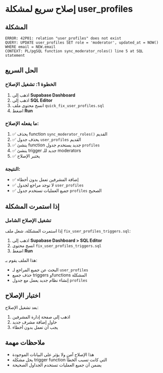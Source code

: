# إصلاح سريع لمشكلة user_profiles

## المشكلة
```
ERROR: 42P01: relation "user_profiles" does not exist
QUERY: UPDATE user_profiles SET role = 'moderator', updated_at = NOW() WHERE email = NEW.email
CONTEXT: PL/pgSQL function sync_moderator_roles() line 5 at SQL statement
```

## الحل السريع

### الخطوة 1: تشغيل الإصلاح
1. اذهب إلى **Supabase Dashboard**
2. اذهب إلى **SQL Editor**
3. انسخ محتوى ملف `quick_fix_user_profiles.sql`
4. اضغط **Run**

### ما يفعله الإصلاح:
1. ✅ يحذف function `sync_moderator_roles()` القديم
2. ✅ يحذف جدول `user_profiles` القديم
3. ✅ ينشئ function جديد يستخدم جدول `profiles`
4. ✅ ينشئ trigger جديد للـ moderators
5. ✅ يختبر الإصلاح

### النتيجة:
- ✅ إضافة المشرفين تعمل بدون أخطاء
- ✅ لا توجد مراجع لجدول `user_profiles`
- ✅ جميع العمليات تستخدم جدول `profiles` الصحيح

## إذا استمرت المشكلة

### تشغيل الإصلاح الشامل
إذا استمرت المشكلة، شغل ملف `fix_user_profiles_triggers.sql`:

1. اذهب إلى **Supabase Dashboard > SQL Editor**
2. انسخ محتوى `fix_user_profiles_triggers.sql`
3. اضغط **Run**

هذا الملف يقوم بـ:
- البحث عن جميع المراجع لـ `user_profiles`
- حذف جميع triggers وfunctions المشكلة
- إنشاء نظام جديد يعمل مع جدول `profiles`

## اختبار الإصلاح
بعد تشغيل الإصلاح:
1. اذهب إلى صفحة إدارة المشرفين
2. حاول إضافة مشرف جديد
3. يجب أن تعمل بدون أخطاء

## ملاحظات مهمة
- هذا الإصلاح آمن ولا يؤثر على البيانات الموجودة
- يحل مشكلة trigger function التي كانت تسبب الخطأ
- يضمن أن جميع العمليات تستخدم الجداول الصحيحة
